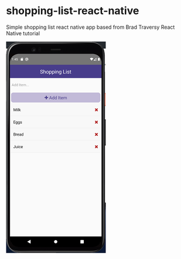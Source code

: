 # shopping-list-react-native
Simple shopping list react native app based from Brad Traversy React Native tutorial

![Shopping List](/demo/ShoppingListHome.png)